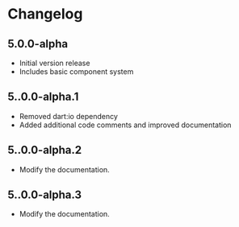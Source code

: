 # Changelog

## 5.0.0-alpha

- Initial version release
- Includes basic component system

## 5..0.0-alpha.1

- Removed dart:io dependency
- Added additional code comments and improved documentation

## 5..0.0-alpha.2

- Modify the documentation.

## 5..0.0-alpha.3

- Modify the documentation.

